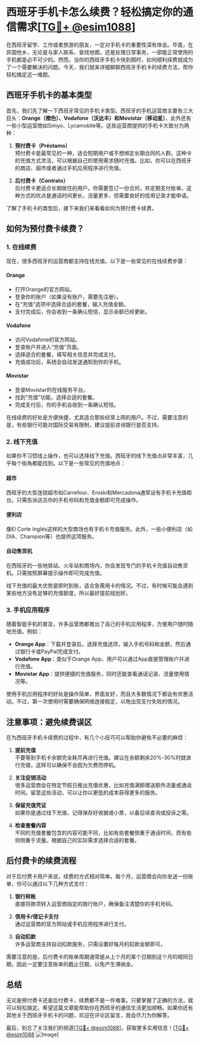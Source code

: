 # 西班牙手机卡怎么续费？轻松搞定你的通信需求[[TG💪+ @esim1088](https://t.me/s/esim1088)]

在西班牙留学、工作或者旅游的朋友，一定对手机卡的重要性深有体会。毕竟，在异国他乡，无论是与家人联系、查找地图，还是处理日常事务，一部能正常使用的手机都是必不可少的。然而，当你的西班牙手机卡快到期时，如何顺利续费就成为了一个需要解决的问题。今天，我们就来详细聊聊西班牙手机卡的续费方法，帮你轻松搞定这一难题。

## 西班牙手机卡的基本类型

首先，我们先了解一下西班牙常见的手机卡类型。西班牙的手机运营商主要有三大巨头：**Orange（橙色）、Vodafone（沃达丰）和Movistar（移动星）**，此外还有一些小型运营商如Simyo、Lycamobile等。这些运营商提供的手机卡大致分为两种：

1. **预付费卡（Préstamo）**  
   预付费卡是最常见的一种，适合短期用户或不想绑定长期合同的人群。这种卡的充值方式灵活，可以根据自己的使用需求随时充值。比如，你可以在西班牙的商店、超市或者通过手机应用程序进行充值。

2. **后付费卡（Contrato）**  
   后付费卡更适合长期居住的用户。你需要签订一份合同，并定期支付账单。这种方式的优点是通话时间更长，流量更多，但需要良好的信用记录才能申请。

了解了手机卡的类型后，接下来我们来看看如何为预付费卡续费。

## 如何为预付费卡续费？

### 1. 在线续费

现在，很多西班牙的运营商都支持在线充值。以下是一些常见的在线续费步骤：

#### Orange
- 打开Orange的官方网站。
- 登录你的账户（如果没有账户，需要先注册）。
- 在“充值”选项中选择合适的套餐，输入充值金额。
- 支付完成后，你会收到一条确认短信，显示余额已经更新。

#### Vodafone
- 访问Vodafone的官方网站。
- 登录账户并进入“充值”页面。
- 选择适合的套餐，填写相关信息并完成支付。
- 充值成功后，系统会自动发送通知到你的手机。

#### Movistar
- 登录Movistar的在线服务平台。
- 找到“充值”功能，选择合适的套餐。
- 完成支付后，你的手机会收到一条确认短信。

在线续费的好处是方便快捷，尤其适合那些经常上网的用户。不过，需要注意的是，有些银行可能对国际交易有限制，建议提前咨询银行是否支持。

### 2. 线下充值

如果你不习惯线上操作，也可以选择线下充值。西班牙的线下充值点非常丰富，几乎每个街角都能找到。以下是一些常见的充值地点：

#### 超市
西班牙的大型连锁超市如Carrefour、Eroski和Mercadona通常设有手机卡充值柜台。只需告诉店员你的手机号码和充值金额即可完成操作。

#### 便利店
像El Corte Inglés这样的大型商场也有手机卡充值服务。此外，一些小便利店（如DIA、Champion等）也提供这项服务。

#### 自动售货机
在西班牙的一些地铁站、火车站和商场内，你会发现专门的手机卡充值自动售货机。只需按照屏幕提示操作即可完成充值。

线下充值的最大优势是即时到账，适合急需用卡的情况。不过，有时候可能会遇到某些地方没有足够的充值额度，所以最好提前规划好。

### 3. 手机应用程序

随着智能手机的普及，许多运营商都推出了自己的手机应用程序，方便用户随时随地充值。例如：

- **Orange App**：下载并登录后，选择充值选项，输入手机号码和金额，然后通过银行卡或PayPal完成支付。
- **Vodafone App**：类似于Orange App，用户可以通过App直接管理账户并进行充值。
- **Movistar App**：提供便捷的充值服务，同时还能查看通话记录、流量使用情况等。

使用手机应用程序的好处是操作简单，界面友好，而且大多数情况下都会有优惠活动。不过，第一次使用时需要确保网络连接稳定，以免出现支付失败的情况。

## 注意事项：避免续费误区

在为西班牙手机卡续费的过程中，有几个小技巧可以帮助你避免不必要的麻烦：

1. **提前充值**  
   不要等到手机卡余额完全耗尽再进行充值。建议在余额剩余20%-30%时就进行充值，这样可以确保不会因为欠费而停机。

2. **关注促销活动**  
   很多运营商会在特定节假日推出充值优惠，比如充值满额赠送额外流量或通话时间。留意这些活动，可以让你以更低的成本获得更多的服务。

3. **保留充值凭证**  
   如果你是通过线下充值，记得保存好收据或小票，以备后续查询或投诉之需。

4. **检查套餐内容**  
   不同的充值套餐包含的内容可能不同，比如有些套餐侧重于通话时间，而有些则侧重于流量。根据自己的实际需求选择合适的套餐。

## 后付费卡的续费流程

对于后付费卡用户来说，续费的方式相对简单。每个月，运营商会向你发送一份账单，你可以通过以下几种方式支付：

1. **银行转账**  
   直接将款项转入运营商指定的银行账户，确保备注清楚你的手机号码。

2. **信用卡/借记卡支付**  
   通过运营商的官方网站或手机应用程序进行支付。

3. **自动扣款**  
   许多运营商支持自动扣款服务，只需设置好每月的扣款金额即可。

需要注意的是，后付费卡的账单周期通常是从上个月的某个日期到这个月的相同日期，因此一定要注意账单的截止日期，以免产生滞纳金。

## 总结

无论是预付费卡还是后付费卡，续费都不是一件难事。只要掌握了正确的方法，就可以轻松搞定。希望这篇文章能帮助你在西班牙的通信生活更加顺畅。如果你还有其他关于西班牙手机卡的问题，欢迎在评论区留言，我会尽力为你解答。

最后，别忘了关注我们的频道[[TG💪+ @esim1088](https://t.me/s/esim1088)]，获取更多实用信息！[[TG💪+ @esim1088](https://t.me/s/esim1088) ![Image](https://i.postimg.cc/4NQfJmqS/Snipaste-2025-05-13-00-14-12.png)]